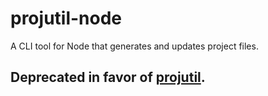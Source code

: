 # projutil-node
A CLI tool for Node that generates and updates project files.

## Deprecated in favor of [projutil](https://github.com/TehBrian/projutil).

